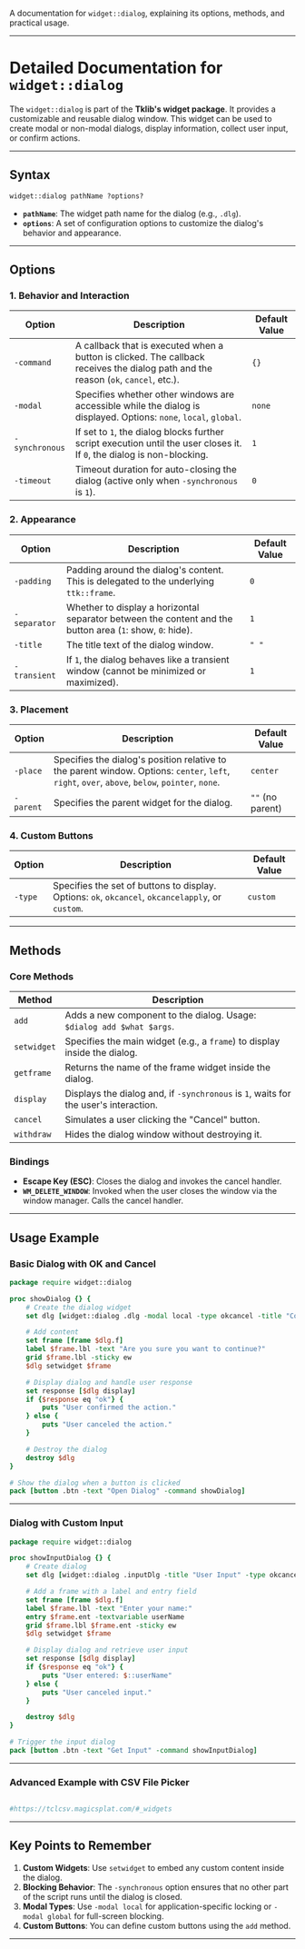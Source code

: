 A documentation for `widget::dialog`, explaining its options, methods, and practical usage.

---

# **Detailed Documentation for `widget::dialog`**

The `widget::dialog` is part of the **Tklib's widget package**. It provides a customizable and reusable dialog window. This widget can be used to create modal or non-modal dialogs, display information, collect user input, or confirm actions.

---

## **Syntax**

```tcl
widget::dialog pathName ?options?
```

- **`pathName`**: The widget path name for the dialog (e.g., `.dlg`).
- **`options`**: A set of configuration options to customize the dialog's behavior and appearance.

---

## **Options**

### 1. **Behavior and Interaction**
| Option         | Description                                                                                                                                                                       | Default Value         |
|----------------|-----------------------------------------------------------------------------------------------------------------------------------------------------------------------------------|-----------------------|
| `-command`     | A callback that is executed when a button is clicked. The callback receives the dialog path and the reason (`ok`, `cancel`, etc.).                                                | `{}`                 |
| `-modal`       | Specifies whether other windows are accessible while the dialog is displayed. Options: `none`, `local`, `global`.                                                                | `none`               |
| `-synchronous` | If set to `1`, the dialog blocks further script execution until the user closes it. If `0`, the dialog is non-blocking.                                                           | `1`                  |
| `-timeout`     | Timeout duration for auto-closing the dialog (active only when `-synchronous` is `1`).                                                                                           | `0`                  |

### 2. **Appearance**
| Option         | Description                                                                                                                                                                       | Default Value         |
|----------------|-----------------------------------------------------------------------------------------------------------------------------------------------------------------------------------|-----------------------|
| `-padding`     | Padding around the dialog's content. This is delegated to the underlying `ttk::frame`.                                                                                           | `0`                  |
| `-separator`   | Whether to display a horizontal separator between the content and the button area (`1`: show, `0`: hide).                                                                         | `1`                  |
| `-title`       | The title text of the dialog window.                                                                                                                                              | `" "`                |
| `-transient`   | If `1`, the dialog behaves like a transient window (cannot be minimized or maximized).                                                                                            | `1`                  |

### 3. **Placement**
| Option         | Description                                                                                                                                                                       | Default Value         |
|----------------|-----------------------------------------------------------------------------------------------------------------------------------------------------------------------------------|-----------------------|
| `-place`       | Specifies the dialog's position relative to the parent window. Options: `center`, `left`, `right`, `over`, `above`, `below`, `pointer`, `none`.                                   | `center`             |
| `-parent`      | Specifies the parent widget for the dialog.                                                                                                                                       | `""` (no parent)     |

### 4. **Custom Buttons**
| Option         | Description                                                                                                                                                                       | Default Value         |
|----------------|-----------------------------------------------------------------------------------------------------------------------------------------------------------------------------------|-----------------------|
| `-type`        | Specifies the set of buttons to display. Options: `ok`, `okcancel`, `okcancelapply`, or `custom`.                                                                                 | `custom`             |

---

## **Methods**

### Core Methods
| Method           | Description                                                                                     |
|------------------|-------------------------------------------------------------------------------------------------|
| `add`            | Adds a new component to the dialog. Usage: `$dialog add $what $args`.                           |
| `setwidget`      | Specifies the main widget (e.g., a `frame`) to display inside the dialog.                       |
| `getframe`       | Returns the name of the frame widget inside the dialog.                                         |
| `display`        | Displays the dialog and, if `-synchronous` is `1`, waits for the user's interaction.            |
| `cancel`         | Simulates a user clicking the "Cancel" button.                                                  |
| `withdraw`       | Hides the dialog window without destroying it.                                                  |

### Bindings
- **Escape Key (ESC)**: Closes the dialog and invokes the cancel handler.
- **`WM_DELETE_WINDOW`**: Invoked when the user closes the window via the window manager. Calls the cancel handler.

---

## **Usage Example**

### **Basic Dialog with OK and Cancel**
```tcl
package require widget::dialog

proc showDialog {} {
    # Create the dialog widget
    set dlg [widget::dialog .dlg -modal local -type okcancel -title "Confirm Action"]

    # Add content
    set frame [frame $dlg.f]
    label $frame.lbl -text "Are you sure you want to continue?"
    grid $frame.lbl -sticky ew
    $dlg setwidget $frame

    # Display dialog and handle user response
    set response [$dlg display]
    if {$response eq "ok"} {
        puts "User confirmed the action."
    } else {
        puts "User canceled the action."
    }

    # Destroy the dialog
    destroy $dlg
}

# Show the dialog when a button is clicked
pack [button .btn -text "Open Dialog" -command showDialog]
```

---

### **Dialog with Custom Input**
```tcl
package require widget::dialog

proc showInputDialog {} {
    # Create dialog
    set dlg [widget::dialog .inputDlg -title "User Input" -type okcancel -modal local]

    # Add a frame with a label and entry field
    set frame [frame $dlg.f]
    label $frame.lbl -text "Enter your name:"
    entry $frame.ent -textvariable userName
    grid $frame.lbl $frame.ent -sticky ew
    $dlg setwidget $frame

    # Display dialog and retrieve user input
    set response [$dlg display]
    if {$response eq "ok"} {
        puts "User entered: $::userName"
    } else {
        puts "User canceled input."
    }

    destroy $dlg
}

# Trigger the input dialog
pack [button .btn -text "Get Input" -command showInputDialog]
```

---

### **Advanced Example with CSV File Picker**
```tcl

#https://tclcsv.magicsplat.com/#_widgets

```

---

## **Key Points to Remember**
1. **Custom Widgets**: Use `setwidget` to embed any custom content inside the dialog.
2. **Blocking Behavior**: The `-synchronous` option ensures that no other part of the script runs until the dialog is closed.
3. **Modal Types**: Use `-modal local` for application-specific locking or `-modal global` for full-screen blocking.
4. **Custom Buttons**: You can define custom buttons using the `add` method.

---
